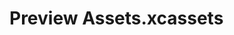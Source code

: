 <!-- generated by markdown-notes-tree -->

# Preview Assets.xcassets

<!-- optional markdown-notes-tree directory description starts here -->

<!-- optional markdown-notes-tree directory description ends here -->


